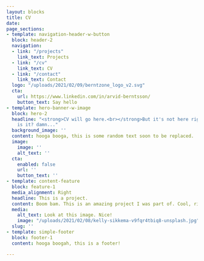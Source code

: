 ```yaml
---
layout: blocks
title: CV
date: 
page_sections:
- template: navigation-header-w-button
  block: header-2
  navigation:
  - link: "/projects"
    link_text: Projects
  - link: "/cv"
    link_text: CV
  - link: "/contact"
    link_text: Contact
  logo: "/uploads/2021/02/09/berntzone_logo_v2.svg"
  cta:
    url: https://www.linkedin.com/in/arvid-berntsson/
    button_text: Say hello
- template: hero-banner-w-image
  block: hero-2
  headline: "<strong>CV will go here.<br></strong>But it's not here right now though,
    is it? damn..."
  background_image: ''
  content: hooga booga, this is some random text soon to be replaced.
  image:
    image: ''
    alt_text: ''
  cta:
    enabled: false
    url: ''
    button_text: ''
- template: content-feature
  block: feature-1
  media_alignment: Right
  headline: This is a project.
  content: Boom bam. This is an amazing project I was part of. Cool, right?
  media:
    alt_text: Look at this image. Nice!
    image: "/uploads/2021/02/08/kelly-sikkema-v9fqr4tbiq8-unsplash.jpg"
  slug: ''
- template: simple-footer
  block: footer-1
  content: hooga boogah, this is a footer!

---
```

